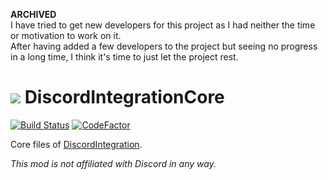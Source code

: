 **ARCHIVED**  
I have tried to get new developers for this project as I had neither the time or motivation to work on it.  
After having added a few developers to the project but seeing no progress in a long time, I think it's time to just let the project rest.

# ![](http://media-elerium.cursecdn.com/avatars/46/357/636053578365458286.png) **DiscordIntegrationCore**

[![Build Status](https://build.chikachi.net/buildStatus/icon?job=Chikachi/DiscordIntegrationCore/master)](https://build.chikachi.net/job/Chikachi/job/DiscordIntegrationCore/job/master/)
[![CodeFactor](https://www.codefactor.io/repository/github/chikachi/discordintegrationcore/badge/master)](https://www.codefactor.io/repository/github/chikachi/discordintegrationcore/overview/master)

Core files of [DiscordIntegration](https://git.discordintegration.net).

_This mod is not affiliated with Discord in any way._
